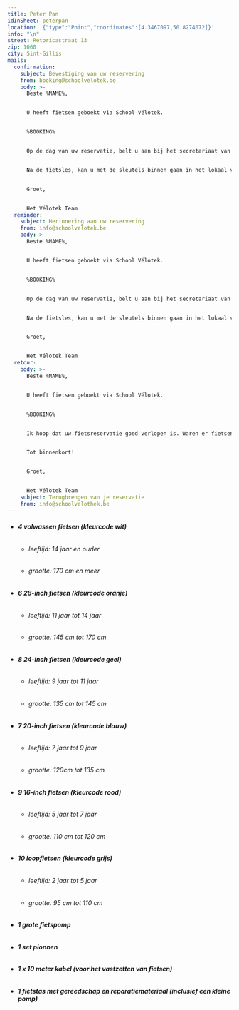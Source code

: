 ```yaml
---
title: Peter Pan
idInSheet: peterpan
location: '{"type":"Point","coordinates":[4.3467097,50.8274072]}'
info: "\n"
street: Retoricastraat 13
zip: 1060
city: Sint-Gillis
mails:
  confirmation:
    subject: Bevestiging van uw reservering
    from: booking@schoolvelotek.be
    body: >-
      Beste %NAME%,


      U heeft fietsen geboekt via School Vélotek.


      %BOOKING%


      Op de dag van uw reservatie, belt u aan bij het secretariaat van de school Peter Pan (Retoricastraat 13). Gelieve uzelf te identificeren en te melden dat u voor de Vélotek komt. Dan zal de deur open gaan en de sleutels die u toegang geven tot het lokaal van de Vélotek hangen links in een kastje tegen de muur. De toegangscode is zal u twee dagen voor uw reservatie worden doorgestuurd via de herinneringsmail. Het lokaal van de fietsen bevindt zich achter de tweede deur rechts na de toegangspoort. Na de metalen deur, bevinden de fietsen zich op het einde van de gang. Na het ophalen van de fietsen, ga je naar buiten op het voetpad, vergeet niet het licht uit te doen en de deur achter je op slot te doen. U houdt de sleutels bij gedurende de fietsles/fietsactiviteit. 


      Na de fietsles, kan u met de sleutels binnen gaan in het lokaal van de Vélotek en het materiaal op een gepaste manier terugzetten. Vergeet niet om bij het verlaten van de Vélotek het licht uit te schakelen en het fietsenkot op slot te doen. Daarna belt u aan bij het secretariaat van de school. Wanneer u binnen gelaten wordt, kan u de sleutel terug in het kluisje tegen de muur stoppen. Vergeet niet de cijfers terug van plaats te wisselen nadat je de sleutels hebt ingeleverd.


      Groet,


      Het Vélotek Team
  reminder:
    subject: Herinnering aan uw reservering
    from: info@schoolvelotek.be
    body: >-
      Beste %NAME%,


      U heeft fietsen geboekt via School Vélotek.


      %BOOKING%


      Op de dag van uw reservatie, belt u aan bij het secretariaat van de school Peter Pan (Retoricastraat 13). Gelieve uzelf te identificeren en te melden dat u voor de Vélotek komt. Dan zal de deur open gaan en de sleutels die u toegang geven tot het lokaal van de Vélotek hangen links in een kastje tegen de muur. De toegangscode is 7931. Wees voorzichtig om de code niet te onthullen en de cijfers terug van plaats te wisselen. Het lokaal van de fietsen bevindt zich achter de tweede deur rechts na de toegangspoort. Na de metalen deur, bevinden de fietsen zich op het einde van de gang. Na het ophalen van de fietsen, ga je naar buiten op het voetpad, vergeet niet het licht uit te doen en de deur achter je op slot te doen. U houdt de sleutels bij gedurende de fietsles/fietsactiviteit. 


      Na de fietsles, kan u met de sleutels binnen gaan in het lokaal van de Vélotek en het materiaal op een gepaste manier terugzetten. Vergeet niet om bij het verlaten van de Vélotheek het licht uit te schakelen en het fietsenkot op slot te doen. Daarna belt u aan bij het secretariaat van de school. Wanneer u binnen gelaten wordt, kan u de sleutel terug in het kluisje tegen de muur stoppen. Vergeet niet de cijfers terug van plaats te wisselen nadat je de sleutels hebt ingeleverd.


      Groet,


      Het Vélotek Team
  retour:
    body: >-
      Beste %NAME%,


      U heeft fietsen geboekt via School Vélotek.


      %BOOKING%


      Ik hoop dat uw fietsreservatie goed verlopen is. Waren er fietsen die defect waren? Indien dit het geval is, wil u ons dat melden in een antwoord op deze mail met het nummer van de fiets en wat er stuk aan was? Zo kunnen wij de fietsen zo snel mogelijk herstellen.


      Tot binnenkort!


      Groet,


      Het Vélotek Team
    subject: Terugbrengen van je reservatie
    from: info@schoolvelothek.be
---
```

* ###### **4 volwassen fietsen (kleurcode wit)**

  * ###### leeftijd: 14 jaar en ouder
  * ###### grootte: 170 cm en meer
* ###### **6 26-inch fietsen (kleurcode oranje)**

  * ###### leeftijd: 11 jaar tot 14 jaar
  * ###### grootte: 145 cm tot 170 cm
* ###### **8 24-inch fietsen (kleurcode geel)**

  * ###### leeftijd: 9 jaar tot 11 jaar
  * ###### grootte: 135 cm tot 145 cm
* ###### **7 20-inch fietsen (kleurcode blauw)**

  * ###### leeftijd: 7 jaar tot 9 jaar
  * ###### grootte: 120cm tot 135 cm
* ###### **9 16-inch fietsen (kleurcode rood)**

  * ###### leeftijd: 5 jaar tot 7 jaar
  * ###### grootte: 110 cm tot 120 cm
* ###### **10 loopfietsen (kleurcode grijs)**

  * ###### leeftijd: 2 jaar tot 5 jaar
  * ###### grootte: 95 cm tot 110 cm
* ###### **1 grote fietspomp**
* ###### **1 set pionnen**
* ###### **1 x 10 meter kabel (voor het vastzetten van fietsen)**
* ###### **1 fietstas met gereedschap en reparatiemateriaal (inclusief een kleine pomp)**